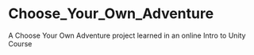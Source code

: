 # Choose_Your_Own_Adventure
A Choose Your Own Adventure project learned in an online Intro to Unity Course
